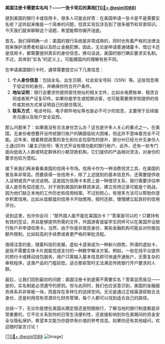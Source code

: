 **美国注册卡需要实名吗？——一张卡背后的真相[[TG💪+ @esim1088](https://t.me/s/esim1088)]**

提到美国的银行卡或信用卡，很多人可能会好奇：在美国申请一张卡是不是需要实名呢？这听起来像是一个简单的问题，但其实背后涉及到了很多细节和背景知识。今天我们就来聊聊这个话题，希望能帮你揭开谜底。

首先，我们得明确一点：美国的银行系统是非常成熟的，同时也有着严格的法律法规来保护消费者权益以及防止金融犯罪。因此，无论是申请普通储蓄卡、借记卡还是信用卡，都需要提供真实的身份信息。换句话说，美国的银行确实要求实名制。不过，具体到“实名”的定义上，可能跟国内的理解有些不同。

在申请美国银行卡时，通常需要提交以下几类信息：
1. **个人身份信息**：包括全名、出生日期、社会安全号码（SSN）等。这些信息用于验证你的身份，并确保你符合开户条件。
2. **地址证明**：银行会要求你提供居住地址的相关文件，比如水电费账单、租赁合同或者房产证复印件。如果你是学生或短期访客，也可能需要用学校提供的信件或其他方式来证明自己的居住情况。
3. **联系方式**：电话号码、电子邮件地址等也是必不可少的信息，主要用于后续服务沟通以及账户安全监控。

那么问题来了：如果我没有合法身份怎么办？这也是许多人关心的重点之一。在美国，无身份者想要开设传统银行账户的确面临较大困难，但这并不意味着完全不可能。近年来，随着移民政策的变化和社会包容性的提升，部分州已经允许无身份人士通过EIN（雇主识别号）等方式开设有限功能的银行账户。此外，还有一些专门面向低收入人群或特定群体的小额贷款机构，它们提供的产品相对灵活，对身份的要求也较为宽松。

接下来我们再来看看美国的信用卡市场。信用卡作为一种消费信贷工具，在美国的普及率非常高。而要获得一张信用卡，除了上述提到的基本信息外，还需要提供收入证明或资产状况说明。这是因为信用卡本质上是一种借贷关系，银行需要评估申请人是否有偿还能力。对于刚到美国的新移民来说，建立信用记录可能是个挑战，因为他们缺乏本地的工作历史和信用档案。不过别担心，有很多方法可以帮助你逐步积累信用，比如从低额度的信用卡开始使用，按时还款，慢慢建立起良好的信用评分。

说到这里，也许你会问：“那外国人能不能在美国办卡？”答案是可以的！只要持有有效的签证，并且能够提供所需的文件，外国游客或留学生同样可以在美国开设银行账户并申请信用卡。当然，由于你是非居民身份，某些金融机构可能会对你施加额外限制，比如较高的手续费或者更严格的审批流程。

值得注意的是，随着科技的发展，虚拟卡逐渐成为一种新兴趋势。所谓的虚拟卡，是指不需要实体卡片就能完成支付的一种数字解决方案。例如，一些在线平台提供的预付卡或移动钱包服务，用户只需输入基本信息即可快速开通账户，无需复杂的审核程序。这类产品的门槛较低，适合那些暂时无法满足传统银行开户要求的人群。

最后，让我们回到最初的问题：美国注册卡到底需不需要实名？答案显而易见——是的，实名制是必须遵守的原则。但与此同时，我们也应该意识到，美国的金融服务体系并非铁板一块，而是存在多样化的选择空间。无论是通过正规渠道获取合法身份，还是利用现有资源优化财务管理，每个人都可以找到适合自己的路径。

总结一下，无论你是想在美国长期定居还是短期旅行，了解当地的银行制度都是非常重要的。它不仅关系到你的日常生活便利性，还直接影响到你在美期间的资金安全与隐私保护。希望本文能为你提供有价值的参考信息。如果你还有其他疑问，欢迎随时留言讨论！

[[TG💪+ @esim1088](https://t.me/s/esim1088) ![Image](https://i.postimg.cc/4NQfJmqS/Snipaste-2025-05-13-00-14-12.png)]